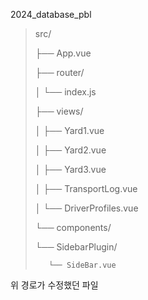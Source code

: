 2024_database_pbl

>src/
>
>├── App.vue
>
>├── router/
>
>│   └── index.js
>
>├── views/
>
>│   ├── Yard1.vue
>
>│   ├── Yard2.vue
>
>│   ├── Yard3.vue
>
>│   ├── TransportLog.vue
>
>│   └── DriverProfiles.vue
>
>└── components/
>
>    └── SidebarPlugin/
>
>        └── SideBar.vue

위 경로가 수정했던 파일
